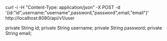 




curl -i -H "Content-Type: application/json" -X POST -d '{id:"id",username:"username",password,"password",email,"email"}' http://localhost:8080/api/v1/user



 private String id;
    private String username;
    private String password;
    private String email;

